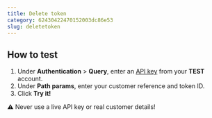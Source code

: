 ```yaml
---
title: Delete token
category: 62430422470152003dc86e53
slug: deletetoken
---
```


## How to test

1. Under **Authentication** > **Query**, enter an [API key](/websites#site-id-api-key-and-security-code) from your **TEST** account.
2. Under **Path params**, enter your customer reference and token ID.
3. Click **Try it!**

:warning: Never use a live API key or real customer details!